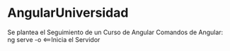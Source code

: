 # AngularUniversidad
Se plantea el Seguimiento de un Curso de Angular 
Comandos de Angular:
ng serve -o <==Inicia el Servidor
